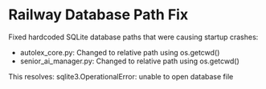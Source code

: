 # Railway Database Path Fix

Fixed hardcoded SQLite database paths that were causing startup crashes:

- autolex_core.py: Changed to relative path using os.getcwd()
- senior_ai_manager.py: Changed to relative path using os.getcwd()

This resolves: sqlite3.OperationalError: unable to open database file